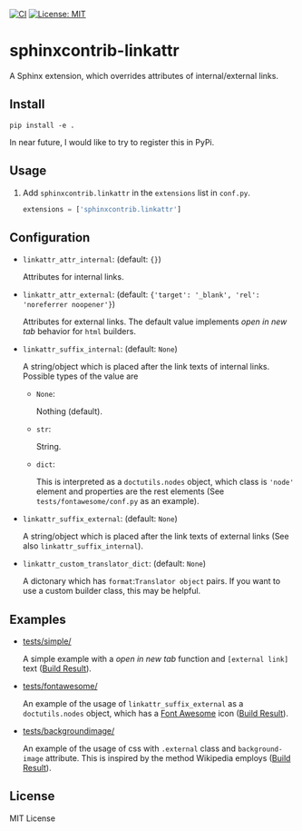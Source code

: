 [![CI](https://github.com/tatsushi-ikeda/sphinxcontrib-linkattr/actions/workflows/main.yml/badge.svg)](https://github.com/tatsushi-ikeda/sphinxcontrib-linkattr/actions/workflows/main.yml)
[![License: MIT](https://img.shields.io/badge/License-MIT-yellow.svg)](https://opensource.org/licenses/MIT)

# sphinxcontrib-linkattr

A Sphinx extension, which overrides attributes of internal/external links.

## Install

```
pip install -e .
```

In near future, I would like to try to register this in PyPi.

## Usage

1. Add `sphinxcontrib.linkattr` in the `extensions` list in `conf.py`.

    ```Python
    extensions = ['sphinxcontrib.linkattr']
    ```

## Configuration

- `linkattr_attr_internal`: (default: `{}`)

    Attributes for internal links.
    
- `linkattr_attr_external`: (default: `{'target': '_blank', 'rel': 'noreferrer noopener'}`)

    Attributes for external links. The default value implements *open in new tab* behavior for `html` builders.

- `linkattr_suffix_internal`: (default: `None`)

    A string/object which is placed after the link texts of internal links.
    Possible types of the value are
    
     - `None`:
         
         Nothing (default).
         
     - `str`:
         
         String.
         
     - `dict`:
     
         This is interpreted as a `doctutils.nodes` object, which class is `'node'` element and properties are the rest elements (See `tests/fontawesome/conf.py` as an example).

- `linkattr_suffix_external`: (default: `None`)

    A string/object which is placed after the link texts of external links (See also `linkattr_suffix_internal`). 
    
    
- `linkattr_custom_translator_dict`: (default: `None`)

    A dictonary which has `format`:`Translator object` pairs. If you want to use a custom builder class, this may be helpful.

## Examples

- [tests/simple/](https://github.com/tatsushi-ikeda/sphinxcontrib-linkattr/tree/master/tests/simple/)

    A simple example with a *open in new tab* function and `[external link]` text ([Build Result](https://tatsushi-ikeda.github.io/sphinxcontrib-linkattr/simple/)).
    
- [tests/fontawesome/](https://github.com/tatsushi-ikeda/sphinxcontrib-linkattr/tree/master/tests/fontawesome/)

    An example of the usage of `linkattr_suffix_external` as a `doctutils.nodes` object, which has a [Font Awesome](https://fontawesome.com/) icon ([Build Result](https://tatsushi-ikeda.github.io/sphinxcontrib-linkattr/fontawesome/)).
    
- [tests/backgroundimage/](https://github.com/tatsushi-ikeda/sphinxcontrib-linkattr/tree/master/tests/fontawesome/)

    An example of the usage of css with `.external` class and `background-image` attribute. This is inspired by the method Wikipedia employs ([Build Result](https://tatsushi-ikeda.github.io/sphinxcontrib-linkattr/backgroundimage/)).
    
## License

MIT License
    
